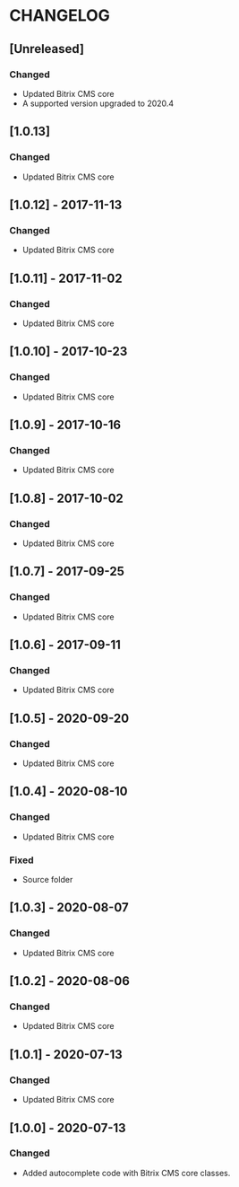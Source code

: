# CHANGELOG

## [Unreleased]
### Changed
- Updated Bitrix CMS core
- A supported version upgraded to 2020.4

## [1.0.13]
### Changed
- Updated Bitrix CMS core

## [1.0.12] - 2017-11-13
### Changed
- Updated Bitrix CMS core

## [1.0.11] - 2017-11-02
### Changed
- Updated Bitrix CMS core

## [1.0.10] - 2017-10-23
### Changed
- Updated Bitrix CMS core

## [1.0.9] - 2017-10-16
### Changed
- Updated Bitrix CMS core

## [1.0.8] - 2017-10-02
### Changed
- Updated Bitrix CMS core

## [1.0.7] - 2017-09-25
### Changed
- Updated Bitrix CMS core

## [1.0.6] - 2017-09-11
### Changed
- Updated Bitrix CMS core

## [1.0.5] - 2020-09-20
### Changed
- Updated Bitrix CMS core

## [1.0.4] - 2020-08-10
### Changed
- Updated Bitrix CMS core

### Fixed
- Source folder

## [1.0.3] - 2020-08-07
### Changed
- Updated Bitrix CMS core

## [1.0.2] - 2020-08-06
### Changed
- Updated Bitrix CMS core

## [1.0.1] - 2020-07-13
### Changed
- Updated Bitrix CMS core

## [1.0.0] - 2020-07-13
### Changed
- Added autocomplete code with Bitrix CMS core classes. 